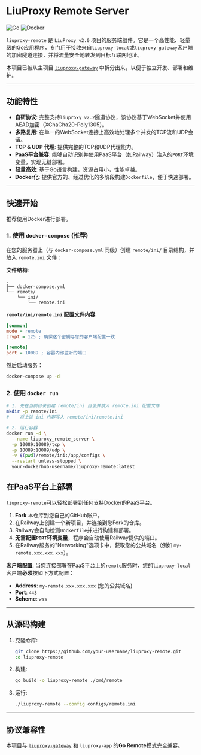 # LiuProxy Remote Server

![Go](https://img.shields.io/badge/Go-1.24+-00ADD8?style=for-the-badge&logo=go)
![Docker](https://img.shields.io/badge/Docker-ready-2496ED?style=for-the-badge&logo=docker)

`liuproxy-remote` 是 `LiuProxy v2.0` 项目的服务端组件。它是一个高性能、轻量级的Go应用程序，专门用于接收来自`liuproxy-local`或`liuproxy-gateway`客户端的加密隧道连接，并将流量安全地转发到目标互联网地址。

本项目已被从主项目 [`liuproxy-gateway`](https://github.com/your-username/liuproxy-gateway) 中拆分出来，以便于独立开发、部署和维护。

---

## 功能特性

*   **自研协议**: 完整支持`liuproxy v2.2`隧道协议，该协议基于WebSocket并使用AEAD加密（XChaCha20-Poly1305）。
*   **多路复用**: 在单一的WebSocket连接上高效地处理多个并发的TCP流和UDP会话。
*   **TCP & UDP 代理**: 提供完整的TCP和UDP代理能力。
*   **PaaS平台兼容**: 能够自动识别并使用PaaS平台（如Railway）注入的`PORT`环境变量，实现无缝部署。
*   **轻量高效**: 基于Go语言构建，资源占用小，性能卓越。
*   **Docker化**: 提供官方的、经过优化的多阶段构建`Dockerfile`，便于快速部署。

---

## 快速开始

推荐使用Docker进行部署。

### 1. 使用 `docker-compose` (推荐)

在您的服务器上（与 `docker-compose.yml` 同级）创建 `remote/ini/` 目录结构，并放入 `remote.ini` 文件：

**文件结构**:
```
.
├── docker-compose.yml
└── remote/
    └── ini/
        └── remote.ini
```

**`remote/ini/remote.ini` 配置文件内容**:
```ini
[common]
mode = remote
crypt = 125 ; 确保这个密钥与您的客户端配置一致

[remote]
port = 10089 ; 容器内部监听的端口
```

然后启动服务：
```bash
docker-compose up -d
```

### 2. 使用 `docker run`

```bash
# 1. 先在当前目录创建 remote/ini 目录并放入 remote.ini 配置文件
mkdir -p remote/ini
#    将上述 ini 内容写入 remote/ini/remote.ini

# 2. 运行容器
docker run -d \
  --name liuproxy_remote_server \
  -p 10089:10089/tcp \
  -p 10089:10089/udp \
  -v $(pwd)/remote/ini:/app/configs \
  --restart unless-stopped \
  your-dockerhub-username/liuproxy-remote:latest
```

## 在PaaS平台上部署

`liuproxy-remote`可以轻松部署到任何支持Docker的PaaS平台。

1.  **Fork** 本仓库到您自己的GitHub账户。
2.  在Railway上创建一个新项目，并连接到您Fork的仓库。
3.  Railway会自动检测`Dockerfile`并进行构建和部署。
4.  **无需配置`PORT`环境变量**，程序会自动使用Railway提供的端口。
5.  在Railway服务的"Networking"选项卡中，获取您的公共域名（例如 `my-remote.xxx.xxx.xxx`）。

**客户端配置**:
当您连接部署在PaaS平台上的`remote`服务时，您的`liuproxy-local`客户端**必须**按如下方式配置：
*   **Address**: `my-remote.xxx.xxx.xxx` (您的公共域名)
*   **Port**: `443`
*   **Scheme**: `wss`

---

## 从源码构建

1.  克隆仓库:
    ```bash
    git clone https://github.com/your-username/liuproxy-remote.git
    cd liuproxy-remote
    ```
2.  构建:
    ```bash
    go build -o liuproxy-remote ./cmd/remote
    ```
3.  运行:
    ```bash
    ./liuproxy-remote --config configs/remote.ini
    ```

---

## 协议兼容性

本项目与 [`liuproxy-gateway`](https://github.com/lekliu/liuproxy-gateway) 和 `liuproxy-app` 的**Go Remote**模式完全兼容。
